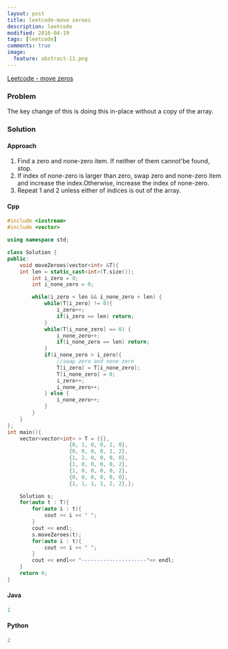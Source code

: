 ```yaml
---
layout: post
title: leetcode-move zeroes
description: leetcode
modified: 2016-04-19
tags: [leetcode]
comments: true
image:
  feature: abstract-11.png
---
```

[Leetcode - move zeros](https://leetcode.com/problems/move-zeroes/)

### Problem

The key change of this is doing this in-place without a copy of the array.

### Solution

#### Approach

1. Find a zero and none-zero item. If neither of them cannot'be found, stop.
2. If index of none-zero is larger than zero, swap zero and none-zero item and increase the index.Otherwise, increase the index of none-zero. 
3. Repeat 1 and 2 unless either of indices is out of the array.

#### Cpp

```cpp
#include <iostream>
#include <vector>

using namespace std;

class Solution {
public:
	void moveZeroes(vector<int> &T){
    int len = static_cast<int>(T.size());
		int i_zero = 0;
		int i_none_zero = 0;

		while(i_zero < len && i_none_zero < len) {
			while(T[i_zero] != 0){ 
				i_zero++;
				if(i_zero == len) return;
			}
			while(T[i_none_zero] == 0) {
				i_none_zero++;
				if(i_none_zero == len) return;
			}
			if(i_none_zero > i_zero){
				//swap zero and none-zero
				T[i_zero] = T[i_none_zero];
				T[i_none_zero] = 0;
				i_zero++;
				i_none_zero++;
			} else {
				i_none_zero++;
			}
		}
	}
};
int main(){
	vector<vector<int> > T = {{},
					{0, 1, 0, 0, 2, 0},
					{0, 0, 0, 0, 1, 2},
					{1, 2, 0, 0, 0, 0},
					{1, 0, 0, 0, 0, 2},
					{1, 0, 0, 0, 0, 2},
					{0, 0, 0, 0, 0, 0},
					{1, 1, 1, 1, 2, 2},};

	Solution s;
	for(auto t : T){
		for(auto i : t){
			cout << i << " ";
		}
		cout << endl;
		s.moveZeroes(t);
		for(auto i : t){
			cout << i << " ";
		}
		cout << endl<< "---------------------"<< endl;
	}
	return 0;
}
```

#### Java

```java
1
```

#### Python

```python
2
```
